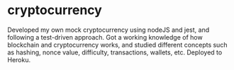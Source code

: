 # cryptocurrency
Developed my own mock cryptocurrency using nodeJS and jest, and following a test-driven approach. Got a working knowledge of how blockchain and cryptocurrency works,
and studied different concepts such as hashing, nonce value, difficulty, transactions, wallets, etc. Deployed to Heroku.
